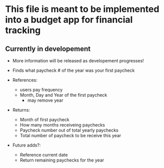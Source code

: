 # This file is meant to be implemented into a budget app for financial tracking #

## Currently in developement ##

- More information will be released as developement progresses!
- Finds what paycheck # of the year was your first paycheck

- References:
  - users pay frequency
  - Month, Day and Year of the first paycheck
    - may remove year

- Returns:
  - Month of first paycheck
  - How many months receiveing paychecks
  - Paycheck number out of total yearly paychecks
  - Total number of paycheck to be receive this year

- Future adds?:
  - Reference current date
  - Return remaining paychecks for the year
  